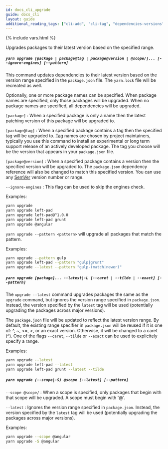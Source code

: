 ```yaml
---
id: docs_cli_upgrade
guide: docs_cli
layout: guide
additional_reading_tags: ["cli-add", "cli-tag", "dependencies-versions", "cli-upgrade-interactive"]
---
```


{% include vars.html %}

<p class="lead">Upgrades packages to their latest version based on the specified range.</p>

##### `yarn upgrade [package | package@tag | package@version | @scope/]... [--ignore-engines] [--pattern]` <a class="toc" id="toc-yarn-upgrade-package-package-tag-package-version-scope-ignore-engines-pattern" href="#toc-yarn-upgrade-package-package-tag-package-version-scope-ignore-engines-pattern"></a>

This command updates dependencies to their latest version based on the
version range specified in the `package.json` file. The `yarn.lock` file will
be recreated as well.

Optionally, one or more package names can be specified.
When package names are specified, only those packages will be upgraded.
When no package names are specified, all dependencies will be upgraded.

`[package]` : When a specified package is only a name then the latest patching version
of this package will be upgraded to.

`[package@tag]` : When a specified package contains a tag then the specified tag will
be upgraded to.
[Tag]({{url_base}}/docs/cli/tag#toc-what-are-tags) names are chosen by project
maintainers, typically you use this command to install an experimental or long
term support release of an actively developed package. The tag you choose will
be the version that appears in your `package.json` file.

`[package@version]` : When a specified package contains a version then the specified
version will be upgraded to. The `package.json` dependency reference will also be changed
to match this specified version.
You can use any [SemVer]({{url_base}}/docs/dependency-versions#toc-semantic-versioning)
version number or range.

`--ignore-engines` : This flag can be used to skip the engines check.

Examples:

```sh
yarn upgrade
yarn upgrade left-pad
yarn upgrade left-pad@^1.0.0
yarn upgrade left-pad grunt
yarn upgrade @angular
```

`yarn upgrade --pattern <pattern>` will upgrade all packages that match the pattern.

Examples:

```sh
yarn upgrade --pattern gulp
yarn upgrade left-pad --pattern "gulp|grunt"
yarn upgrade --latest --pattern "gulp-(match|newer)"
```

##### `yarn upgrade [package]... --latest|-L [--caret | --tilde | --exact] [--pattern]` <a class="toc" id="toc-yarn-upgrade-package-latest-l-caret-tilde-exact-pattern" href="#toc-yarn-upgrade-package-latest-l-caret-tilde-exact-pattern"></a>

The `upgrade --latest` command upgrades packages the same as the `upgrade` command,
but ignores the version range specified in `package.json`.
Instead, the version specified by the `latest` tag will be used
(potentially upgrading the packages across major versions).

The `package.json` file will be updated to reflect the latest version range.
By default, the existing range specifier in `package.json` will be reused if
it is one of: ^, ~, <=, >, or an exact version.
Otherwise, it will be changed to a caret (^).
One of the flags `--caret`, `--tilde` or `--exact` can be used to explicitely
specify a range.

Examples:

```sh
yarn upgrade --latest
yarn upgrade left-pad --latest
yarn upgrade left-pad grunt --latest --tilde
```

##### `yarn upgrade (--scope|-S) @scope [--latest] [--pattern]` <a class="toc" id="toc-yarn-upgrade-scope-s-scope-latest-pattern" href="#toc-yarn-upgrade-scope-s-scope-latest-pattern"></a>

`--scope @scope/` : When a scope is specified, only packages that begin with that scope will be upgraded. A scope must begin with '@'.

`--latest` : Ignores the version range specified in `package.json`.
Instead, the version specified by the `latest` tag will be used
(potentially upgrading the packages across major versions).

Examples:

```sh
yarn upgrade --scope @angular
yarn upgrade -S @angular
```
